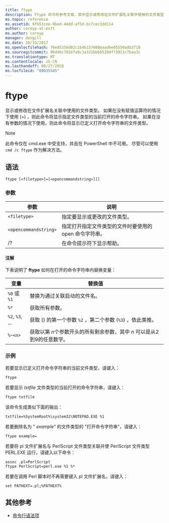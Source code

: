 ```yaml
---
title: ftype
description: Ftype 命令的参考文章，其中显示或修改在文件扩展名关联中使用的文件类型。
ms.topic: reference
ms.assetid: 6fb53cee-9bed-44dd-af5d-bc7cec1dd114
author: coreyp-at-msft
ms.author: coreyp
manager: dongill
ms.date: 10/16/2017
ms.openlocfilehash: 76e85356d02c1b4b157608eaad6e05550adb3719
ms.sourcegitcommit: 96d46c702e7a9c3a321bbbb5284f73911c7baa3c
ms.translationtype: MT
ms.contentlocale: zh-CN
ms.lasthandoff: 08/27/2020
ms.locfileid: "89035545"
---
```

# <a name="ftype"></a>ftype

显示或修改在文件扩展名关联中使用的文件类型。 如果在没有赋值运算符的情况下使用 (=) ，则此命令将显示指定文件类型的当前打开的命令字符串。 如果在没有参数的情况下使用，则此命令将显示已定义打开命令字符串的文件类型。

> [!NOTE]
> 此命令仅在 cmd.exe 中受支持，并且在 PowerShell 中不可用。
> 尽管可以使用 `cmd /c ftype` 作为解决方法。

## <a name="syntax"></a>语法

```
ftype [<filetype>[=[<opencommandstring>]]]
```

### <a name="parameters"></a>参数

| 参数 | 说明 |
| --------- | ----------- |
| `<filetype>` | 指定要显示或更改的文件类型。 |
| `<opencommandstring>` | 指定打开指定文件类型的文件时要使用的 open 命令字符串。|
| /? | 在命令提示符下显示帮助。 |

#### <a name="remarks"></a>注解

下表说明了 **ftype** 如何在打开的命令字符串内替换变量：

| 变量 | 替换值 |
| -------- | ----------------- |
| `%0` 或 `%1` | 替换为通过关联启动的文件名。 |
| `%*` | 获取所有参数。 |
| `%2`, `%3`, ... | 获取 () 的第一个参数 `%2` ，第二个参数 (`%3`) ，依此类推。 |
| `%~<n>` | 获取以第 *n*个参数开头的所有剩余参数，其中 *n* 可以是从2到9的任意数字。 |

### <a name="examples"></a>示例

若要显示已定义打开命令字符串的当前文件类型，请键入：

```
ftype
```

若要显示 *txtfile* 文件类型的当前打开的命令字符串，请键入：

```
ftype txtfile
```

该命令生成类似下面的输出：

`txtfile=%SystemRoot%\system32\NOTEPAD.EXE %1`

若要删除名为 " *example*" 的文件类型的 "打开命令字符串"，请键入：

```
ftype example=
```

若要将 pl 文件扩展名与 PerlScript 文件类型关联并使 PerlScript 文件类型 PERL.EXE 运行，请键入以下命令：

```
assoc .pl=PerlScript
ftype PerlScript=perl.exe %1 %*
```

若要在调用 Perl 脚本时不再需要键入 pl 文件扩展名，请键入：

```
set PATHEXT=.pl;%PATHEXT%
```

## <a name="additional-references"></a>其他参考

- [命令行语法项](command-line-syntax-key.md)
